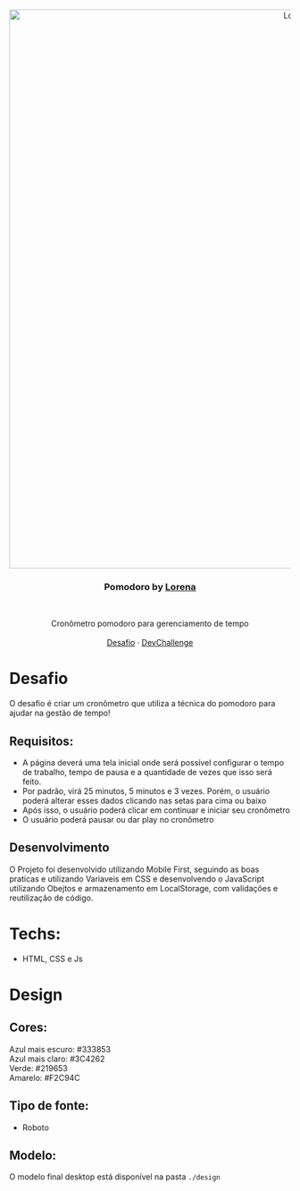 <br />
<p align="center">
    <img src="https://i.imgur.com/bSVdIck.pngf" alt="Logo" width="1000">

  <h3 align="center">Pomodoro by <a href="https://github.com/Lorenalgm">Lorena</a></h3>
 <br />
  <p align="center">
     Cronômetro pomodoro para gerenciamento de tempo
       <br />
    <br />
    <a href="https://github.com/devchallenge-io/pomodoro">Desafio</a>
    ·
    <a href="https://www.devchallenge.com.br/">DevChallenge</a>
  </p>
</p>

# Desafio

O desafio é criar um cronômetro que utiliza a técnica do pomodoro para ajudar na gestão de tempo!

## Requisitos:

- A página deverá uma tela inicial onde será possível configurar o tempo de trabalho, tempo de pausa e a quantidade de vezes que isso será feito.<br>
- Por padrão, virá 25 minutos, 5 minutos e 3 vezes. Porém, o usuário poderá alterar esses dados clicando nas setas para cima ou baixo<br>
- Após isso, o usuário poderá clicar em continuar e iniciar seu cronômetro
- O usuário poderá pausar ou dar play no cronômetro

## Desenvolvimento

O Projeto foi desenvolvido utilizando Mobile First, seguindo as boas praticas e utilizando Variaveis em CSS e desenvolvendo o JavaScript utilizando Obejtos e armazenamento em LocalStorage, com validações e reutilização de código.

# Techs:

- HTML, CSS e Js

# Design

## Cores:

Azul mais escuro: #333853<br>
Azul mais claro: #3C4262<br>
Verde: #219653<br>
Amarelo: #F2C94C

## Tipo de fonte:

- Roboto

## Modelo:

O modelo final desktop está disponível na pasta `./design`

